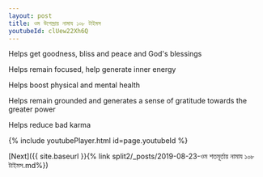 ```yaml
---
layout: post
title: ওম উপেন্দ্রায় নামায ১০৮ টাইমস
youtubeId: clUew22Xh6Q
---
```

 
 
Helps get goodness, bliss and peace and God's blessings
 
Helps remain focused, help generate inner energy 
 
Helps boost physical and mental health 
 
Helps remain grounded and generates a sense of gratitude towards the greater power 
 
Helps reduce bad karma
 
 
 
 


{% include youtubePlayer.html id=page.youtubeId %}
 
[Next]({{ site.baseurl }}{% link  split2/_posts/2019-08-23-ওম শতমূর্তায় নামায ১০৮ টাইমস.md%})
 
